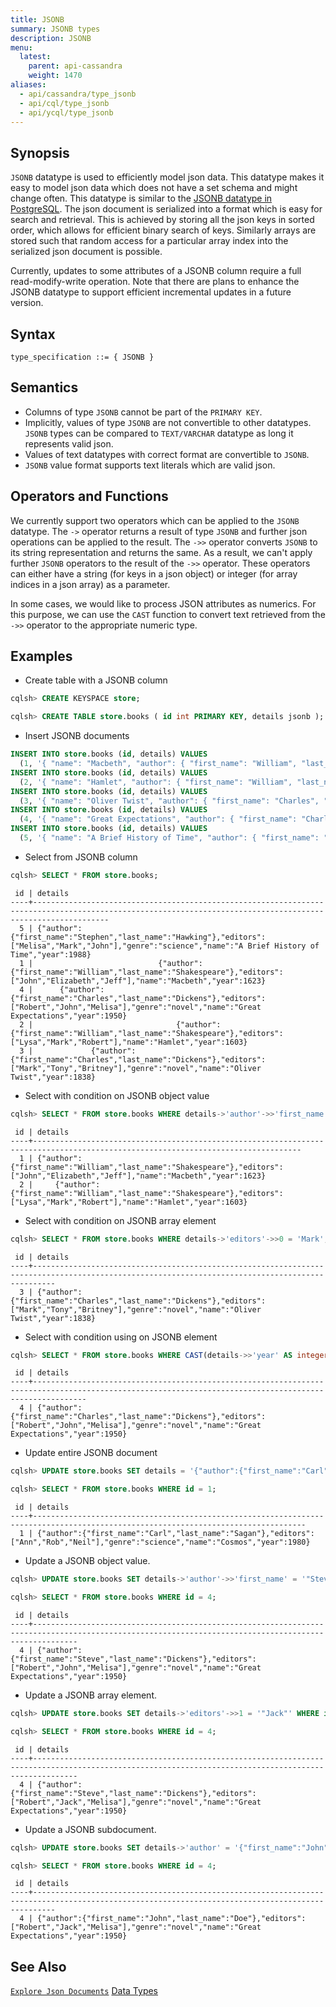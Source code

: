 ```yaml
---
title: JSONB
summary: JSONB types
description: JSONB
menu:
  latest:
    parent: api-cassandra
    weight: 1470
aliases:
  - api/cassandra/type_jsonb
  - api/cql/type_jsonb
  - api/ycql/type_jsonb
---
```


## Synopsis
`JSONB` datatype is used to efficiently model json data. This datatype makes it easy to model
json data which does not have a set schema and might change often. This datatype is similar to
the [JSONB datatype in PostgreSQL](https://www.postgresql.org/docs/9.4/static/datatype-json.html). 
The json document is serialized into a format which is easy for search and retrieval. 
This is achieved by storing all the json keys in sorted order, which allows for efficient binary 
search of keys. Similarly arrays are stored such that random access for a particular array index 
into the serialized json document is possible.

Currently, updates to some attributes of a JSONB column require a full read-modify-write operation. 
Note that there are plans to enhance the JSONB datatype to support efficient incremental updates in 
a future version.

## Syntax
```
type_specification ::= { JSONB }
```

## Semantics

- Columns of type `JSONB` cannot be part of the `PRIMARY KEY`.
- Implicitly, values of type `JSONB` are not convertible to other datatypes. `JSONB` types can be
  compared to `TEXT/VARCHAR` datatype as long it represents valid json.
- Values of text datatypes with correct format are convertible to `JSONB`.
- `JSONB` value format supports text literals which are valid json.

## Operators and Functions

We currently support two operators which can be applied to the `JSONB` datatype. The `->` operator 
returns a result of type `JSONB` and further json operations can be applied to the result. The `->>` 
operator converts `JSONB` to its string representation and returns the same. As a result, we can't
apply further `JSONB` operators to the result of the `->>` operator. These operators can either have
a string (for keys in a json object) or integer (for array indices in a json array) as a parameter.

In some cases, we would like to process JSON attributes as numerics. For this purpose, we can use
the `CAST` function to convert text retrieved from the `->>` operator to the appropriate numeric
type.

## Examples

- Create table with a JSONB column

```{.sql .copy .separator-gt}
cqlsh> CREATE KEYSPACE store;
```

```{.sql .copy .separator-gt}
cqlsh> CREATE TABLE store.books ( id int PRIMARY KEY, details jsonb );
```

- Insert JSONB documents

```{.sql .copy}
INSERT INTO store.books (id, details) VALUES
  (1, '{ "name": "Macbeth", "author": { "first_name": "William", "last_name": "Shakespeare" }, "year": 1623, "editors": ["John", "Elizabeth", "Jeff"] }');
INSERT INTO store.books (id, details) VALUES 
  (2, '{ "name": "Hamlet", "author": { "first_name": "William", "last_name": "Shakespeare" }, "year": 1603, "editors": ["Lysa", "Mark", "Robert"] }');
INSERT INTO store.books (id, details) VALUES 
  (3, '{ "name": "Oliver Twist", "author": { "first_name": "Charles", "last_name": "Dickens" }, "year": 1838, "genre": "novel", "editors": ["Mark", "Tony", "Britney"] }');
INSERT INTO store.books (id, details) VALUES 
  (4, '{ "name": "Great Expectations", "author": { "first_name": "Charles", "last_name": "Dickens" }, "year": 1950, "genre": "novel", "editors": ["Robert", "John", "Melisa"] }');
INSERT INTO store.books (id, details) VALUES 
  (5, '{ "name": "A Brief History of Time", "author": { "first_name": "Stephen", "last_name": "Hawking" }, "year": 1988, "genre": "science", "editors": ["Melisa", "Mark", "John"] }');
```

- Select from JSONB column

```{.sql .copy .separator-gt}
cqlsh> SELECT * FROM store.books;
```

```
 id | details
----+-------------------------------------------------------------------------------------------------------------------------------------------------------------
  5 | {"author":{"first_name":"Stephen","last_name":"Hawking"},"editors":["Melisa","Mark","John"],"genre":"science","name":"A Brief History of Time","year":1988}
  1 |                            {"author":{"first_name":"William","last_name":"Shakespeare"},"editors":["John","Elizabeth","Jeff"],"name":"Macbeth","year":1623}
  4 |      {"author":{"first_name":"Charles","last_name":"Dickens"},"editors":["Robert","John","Melisa"],"genre":"novel","name":"Great Expectations","year":1950}
  2 |                                {"author":{"first_name":"William","last_name":"Shakespeare"},"editors":["Lysa","Mark","Robert"],"name":"Hamlet","year":1603}
  3 |             {"author":{"first_name":"Charles","last_name":"Dickens"},"editors":["Mark","Tony","Britney"],"genre":"novel","name":"Oliver Twist","year":1838}
```

- Select with condition on JSONB object value

```{.sql .copy .separator-gt}
cqlsh> SELECT * FROM store.books WHERE details->'author'->>'first_name' = 'William' AND details->'author'->>'last_name' = 'Shakespeare';
```
```
 id | details
----+----------------------------------------------------------------------------------------------------------------------------------
  1 | {"author":{"first_name":"William","last_name":"Shakespeare"},"editors":["John","Elizabeth","Jeff"],"name":"Macbeth","year":1623}
  2 |     {"author":{"first_name":"William","last_name":"Shakespeare"},"editors":["Lysa","Mark","Robert"],"name":"Hamlet","year":1603}
```

- Select with condition on JSONB array element

```{.sql .copy .separator-gt}
cqlsh> SELECT * FROM store.books WHERE details->'editors'->>0 = 'Mark';
```
```
 id | details
----+-------------------------------------------------------------------------------------------------------------------------------------------------
  3 | {"author":{"first_name":"Charles","last_name":"Dickens"},"editors":["Mark","Tony","Britney"],"genre":"novel","name":"Oliver Twist","year":1838}
```

- Select with condition using on JSONB element

```{.sql .copy .separator-gt}
cqlsh> SELECT * FROM store.books WHERE CAST(details->>'year' AS integer) = 1950;
```
```
 id | details
----+--------------------------------------------------------------------------------------------------------------------------------------------------------
  4 | {"author":{"first_name":"Charles","last_name":"Dickens"},"editors":["Robert","John","Melisa"],"genre":"novel","name":"Great Expectations","year":1950}
```

- Update entire JSONB document

```{.sql .copy .separator-gt}
cqlsh> UPDATE store.books SET details = '{"author":{"first_name":"Carl","last_name":"Sagan"},"editors":["Ann","Rob","Neil"],"genre":"science","name":"Cosmos","year":1980}' WHERE id = 1;
```
```{.sql .copy .separator-gt}
cqlsh> SELECT * FROM store.books WHERE id = 1;
```
```
 id | details
----+-----------------------------------------------------------------------------------------------------------------------------------
  1 | {"author":{"first_name":"Carl","last_name":"Sagan"},"editors":["Ann","Rob","Neil"],"genre":"science","name":"Cosmos","year":1980}
```

- Update a JSONB object value.

```{.sql .copy .separator-gt}
cqlsh> UPDATE store.books SET details->'author'->>'first_name' = '"Steve"' WHERE id = 4;
```
```{.sql .copy .separator-gt}
cqlsh> SELECT * FROM store.books WHERE id = 4;
```
```
 id | details
----+------------------------------------------------------------------------------------------------------------------------------------------------------
  4 | {"author":{"first_name":"Steve","last_name":"Dickens"},"editors":["Robert","John","Melisa"],"genre":"novel","name":"Great Expectations","year":1950}
```

- Update a JSONB array element.

```{.sql .copy .separator-gt}
cqlsh> UPDATE store.books SET details->'editors'->>1 = '"Jack"' WHERE id = 4;
```
```{.sql .copy .separator-gt}
cqlsh> SELECT * FROM store.books WHERE id = 4;
```
```
 id | details
----+------------------------------------------------------------------------------------------------------------------------------------------------------
  4 | {"author":{"first_name":"Steve","last_name":"Dickens"},"editors":["Robert","Jack","Melisa"],"genre":"novel","name":"Great Expectations","year":1950}
```

- Update a JSONB subdocument.

```{.sql .copy .separator-gt}
cqlsh> UPDATE store.books SET details->'author' = '{"first_name":"John", "last_name":"Doe"}' WHERE id = 4;
```
```{.sql .copy .separator-gt}
cqlsh> SELECT * FROM store.books WHERE id = 4;
```
```
 id | details
----+-------------------------------------------------------------------------------------------------------------------------------------------------
  4 | {"author":{"first_name":"John","last_name":"Doe"},"editors":["Robert","Jack","Melisa"],"genre":"novel","name":"Great Expectations","year":1950}
```

## See Also
[`Explore Json Documents`](../../../explore/transactional/json-documents)
[Data Types](..#datatypes)
